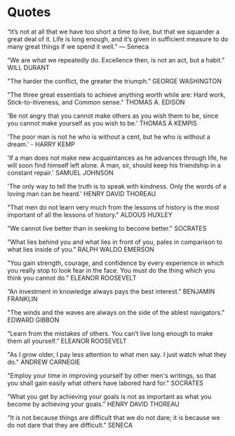 # Quotes

“It’s not at all that we have too short a time to live,
but that we squander a great deal of it. Life is long
enough, and it’s given in sufficient measure to do
many great things if we spend it well.” — Seneca

“We are what we repeatedly do. Excellence then, is not an act, but a habit.”
WILL DURANT

"The harder the conflict, the greater the triumph.”
GEORGE WASHINGTON

"The three great essentials to achieve anything worth while are: Hard work, Stick-to-itiveness, and Common sense."
THOMAS A. EDISON

'Be not angry that you cannot make others as you wish them to be, since you cannot make yourself as you wish to be.'
THOMAS À KEMPIS

'The poor man is not he who is without a cent, but he who is without a dream.' - HARRY KEMP

'If a man does not make new acquaintances as he advances through life, he will soon find himself left alone. A man, sir, should keep his friendship in a constant repair.'
SAMUEL JOHNSON

'The only way to tell the truth is to speak with kindness. Only the words of a loving man can be heard.'
HENRY DAVID THOREAU

"That men do not learn very much from the lessons of history is the most important of all the lessons of history."
ALDOUS HUXLEY

“We cannot live better than in seeking to become better.”
SOCRATES

"What lies behind you and what lies in front of you, pales in comparison to what lies inside of you."
RALPH WALDO EMERSON

"You gain strength, courage, and confidence by every experience in which you really stop to look fear in the face. You must do the thing which you think you cannot do."
ELEANOR ROOSEVELT

“An investment in knowledge always pays the best interest.”
BENJAMIN FRANKLIN

"The winds and the waves are always on the side of the ablest navigators."
EDWARD GIBBON

“Learn from the mistakes of others. You can’t live long enough to make them all yourself.”
ELEANOR ROOSEVELT

"As I grow older, I pay less attention to what men say. I just watch what they do."
ANDREW CARNEGIE

"Employ your time in improving yourself by other men's writings, so that you shall gain easily what others have labored hard for."
SOCRATES

“What you get by achieving your goals is not as important as what you become by achieving your goals.”
HENRY DAVID THOREAU

“It is not because things are difficult that we do not dare; it is because we do not dare that they are difficult.”
SENECA
